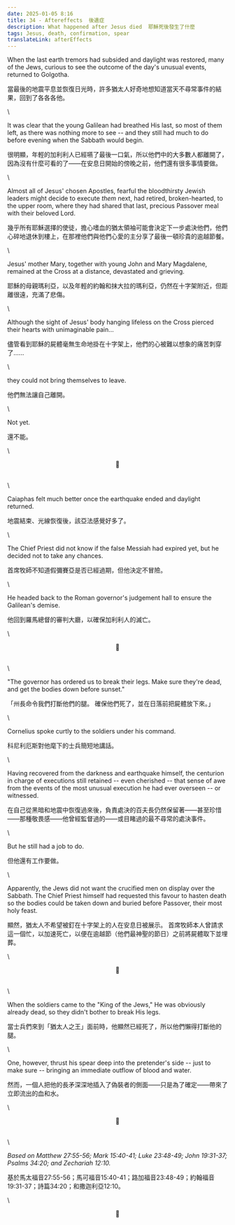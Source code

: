 ```yaml
---
date: 2025-01-05 8:16
title: 34 - Aftereffects  後遺症
description: What happened after Jesus died  耶穌死後發生了什麼
tags: Jesus, death, confirmation, spear
translateLink: afterEffects
---
```


When the last earth tremors had subsided and daylight was restored, many of the Jews, curious to see the outcome of the day's unusual events, returned to Golgotha.

當最後的地震平息並恢復日光時，許多猶太人好奇地想知道當天不尋常事件的結果，回到了各各各他。

\

It was clear that the young Galilean had breathed His last, so most of them left, as there was nothing more to see -- and they still had much to do before evening when the Sabbath would begin. 

很明顯，年輕的加利利人已經嚥了最後一口氣，所以他們中的大多數人都離開了，因為沒有什麼可看的了——在安息日開始的傍晚之前，他們還有很多事情要做。

\

Almost all of Jesus' chosen Apostles, fearful the bloodthirsty Jewish leaders might decide to execute *them* next, had retired, broken-hearted, to the upper room, where they had shared that last, precious Passover meal with their beloved Lord.

幾乎所有耶穌選擇的使徒，擔心嗜血的猶太領袖可能會決定下一步處決他們，他們心碎地退休到樓上，在那裡他們與他們心愛的主分享了最後一頓珍貴的逾越節餐。

\

Jesus' mother Mary, together with young John and Mary Magdalene, remained at the Cross at a distance, devastated and grieving.

耶穌的母親瑪利亞，以及年輕的約翰和抹大拉的瑪利亞，仍然在十字架附近，但距離很遠，充滿了悲傷。

\

Although the sight of Jesus' body hanging lifeless on the Cross pierced their hearts with unimaginable pain... 

儘管看到耶穌的屍體毫無生命地掛在十字架上，他們的心被難以想象的痛苦刺穿了......

\

they could not bring themselves to leave.

他們無法讓自己離開。

\

Not yet.

還不能。

\

<center>💠</center>

\
\

Caiaphas felt much better once the earthquake ended and daylight returned. 

地震結束、光線恢復後，該亞法感覺好多了。

\

The Chief Priest did not know if the false Messiah had expired yet, but he decided not to take any chances. 

首席牧師不知道假彌賽亞是否已經過期，但他決定不冒險。

\

He headed back to the Roman governor's judgement hall to ensure the Galilean's demise.

他回到羅馬總督的審判大廳，以確保加利利人的滅亡。

\

<center>💠</center>

\
\

"The governor has ordered us to break their legs. Make sure they're dead, and get the bodies down before sunset."

「州長命令我們打斷他們的腿。 確保他們死了，並在日落前把屍體放下來。」

\

Cornelius spoke curtly to the soldiers under his command.

科尼利厄斯對他麾下的士兵簡短地講話。

\

Having recovered from the darkness and earthquake himself, the centurion in charge of executions still retained -- even cherished -- that sense of awe from the events of the most unusual execution he had ever overseen -- or witnessed. 

在自己從黑暗和地震中恢復過來後，負責處決的百夫長仍然保留著——甚至珍惜——那種敬畏感——他曾經監督過的——或目睹過的最不尋常的處決事件。

\

But he still had a job to do.

但他還有工作要做。

\

Apparently, the Jews did not want the crucified men on display over the Sabbath. The Chief Priest himself had requested this favour to hasten death so the bodies could be taken down and buried before Passover, their most holy feast.

顯然，猶太人不希望被釘在十字架上的人在安息日被展示。 首席牧師本人曾請求這一個忙，以加速死亡，以便在逾越節（他們最神聖的節日）之前將屍體取下並埋葬。

\

<center>💠</center>

\
\

When the soldiers came to the "King of the Jews," He was obviously already dead, so they didn't bother to break His legs.

當士兵們來到「猶太人之王」面前時，他顯然已經死了，所以他們懶得打斷他的腿。

\

One, however, thrust his spear deep into the pretender's side -- just to make sure -- bringing an immediate outflow of blood and water.

然而，一個人把他的長矛深深地插入了偽裝者的側面——只是為了確定——帶來了立即流出的血和水。

\

<center>💠</center>

\
\

*Based on Matthew 27:55-56; Mark 15:40-41; Luke 23:48-49; John 19:31-37; Psalms 34:20; and Zechariah 12:10.*

基於馬太福音27:55-56；馬可福音15:40-41；路加福音23:48-49；約翰福音19:31-37；詩篇34:20；和撒迦利亞12:10。

\

<center>💠</center>